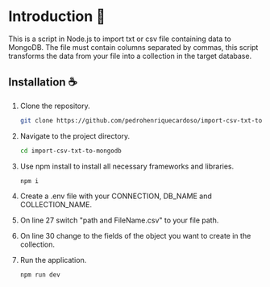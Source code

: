 # Introduction 📜

This is a script in Node.js to import txt or csv file containing data to MongoDB. The file must contain columns separated by commas, this script transforms the data from your file into a collection in the target database. 

## Installation ☕️

1. Clone the repository.

    ```sh
    git clone https://github.com/pedrohenriquecardoso/import-csv-txt-to-mongodb.git
    ```
2. Navigate to the project directory.

    ```sh
    cd import-csv-txt-to-mongodb
    ```
    
3. Use npm install to install all necessary frameworks and libraries.

    ```sh
    npm i
    ```

4. Create a .env file with your CONNECTION, DB_NAME and COLLECTION_NAME.

5. On line 27 switch "path and FileName.csv" to your file path.

6. On line 30 change to the fields of the object you want to create in the collection.

7. Run the application.

    ```sh
    npm run dev
    ```